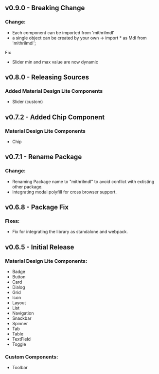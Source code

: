 ## v0.9.0 - Breaking Change
### Change:

* Each component can be imported from 'mithrilmdl'
* a single object can be created by your own -> import * as Mdl from 'mithrilmdl';

Fix
* Slider min and max value are now dynamic


## v0.8.0 - Releasing Sources
### Added Material Design Lite Components

* Slider (custom)


## v0.7.2 - Added Chip Component
### Material Design Lite Components

* Chip


## v0.7.1 - Rename Package

### Change:

* Renaming Package name to "mithrilmdl" to avoid conflict with extisting other package.
* Integrating modal polyfill for cross browser support.


## v0.6.8 - Package Fix

### Fixes:

* Fix for integrating the library as standalone and webpack.


## v0.6.5 - Initial Release

### Material Design Lite Components:

* Badge
* Button
* Card
* Dialog
* Grid
* Icon
* Layout
* List
* Navigation
* Snackbar
* Spinner
* Tab
* Table
* TextField
* Toggle

### Custom Components:

* Toolbar